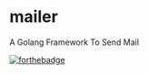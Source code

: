 # mailer
A Golang Framework To Send Mail

[![forthebadge](https://forthebadge.com/images/badges/made-with-go.svg)](https://forthebadge.com)
